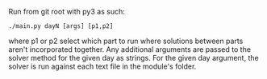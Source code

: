 Run from git root with py3 as such:
```
./main.py dayN [args] [p1,p2]
```
where p1 or p2 select which part to run where solutions between parts aren't
incorporated together. Any additional arguments are passed to the solver method
for the given day as strings. For the given day argument, the solver is run
against each text file in the module's folder.
